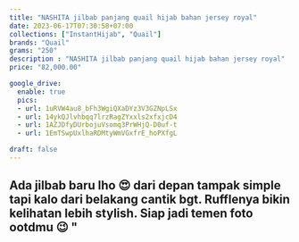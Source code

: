```yaml
---
title: "NASHITA jilbab panjang quail hijab bahan jersey royal"
date: 2023-06-17T07:30:58+07:00
collections: ["InstantHijab", "Quail"]
brands: "Quail"
grams: "250"
description : "NASHITA jilbab panjang quail hijab bahan jersey royal"
price: "82,000.00"

google_drive:
  enable: true
  pics:
  - url: 1uRVW4au8_bFh3WgiQXaDYz3V3GZNpLSx
  - url: 14ykQJlvhbqq7lrzRagZYxxls2xfxjcD4
  - url: 1AZJDfyDUrbojuVsomq3PrWHjQ-D0uf-t
  - url: 1EmTSwpUxlhaRDMtyWmVGxfrE_hoPXfgL

draft: false
---
```


Ada jilbab baru lho 😍 dari depan tampak simple tapi kalo dari belakang cantik bgt. Rufflenya bikin kelihatan lebih stylish. Siap jadi temen foto ootdmu 😉 "
----------    
 
